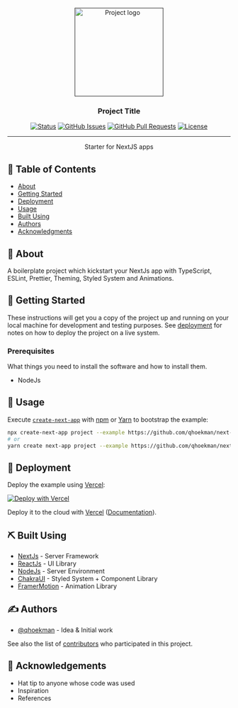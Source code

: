 <p align="center">
  <a href="" rel="noopener">
 <img width=200px height=200px src="https://i.imgur.com/6wj0hh6.jpg" alt="Project logo"></a>
</p>

<h3 align="center">Project Title</h3>

<div align="center">

[![Status](https://img.shields.io/badge/status-active-success.svg)]()
[![GitHub Issues](https://img.shields.io/github/issues/qhoekman/next-starter.svg)](https://github.com/qhoekman/next-starter/issues)
[![GitHub Pull Requests](https://img.shields.io/github/issues-pr/qhoekman/next-starter.svg)](https://github.com/qhoekman/next-starter/pulls)
[![License](https://img.shields.io/badge/license-MIT-blue.svg)](/LICENSE)

</div>

---

<p align="center"> Starter for NextJS apps
    <br>
</p>

## 📝 Table of Contents

- [About](#about)
- [Getting Started](#getting_started)
- [Deployment](#deployment)
- [Usage](#usage)
- [Built Using](#built_using)
- [Authors](#authors)
- [Acknowledgments](#acknowledgement)

## 🧐 About <a name="about"></a>

A boilerplate project which kickstart your NextJs app with TypeScript, ESLint, Prettier, Theming, Styled System and Animations.

## 🏁 Getting Started <a name="getting_started"></a>

These instructions will get you a copy of the project up and running on your local machine for development and testing purposes. See [deployment](#deployment) for notes on how to deploy the project on a live system.

### Prerequisites

What things you need to install the software and how to install them.

- NodeJs

## 🎈 Usage <a name="usage"></a>

Execute [`create-next-app`](https://github.com/vercel/next.js/tree/canary/packages/create-next-app) with [npm](https://docs.npmjs.com/cli/init) or [Yarn](https://yarnpkg.com/lang/en/docs/cli/create/) to bootstrap the example:

```bash
npx create-next-app project --example https://github.com/qhoekman/next-starter
# or
yarn create next-app project --example https://github.com/qhoekman/next-starter
```

## 🚀 Deployment <a name="deployment"></a>

Deploy the example using [Vercel](https://vercel.com):

[![Deploy with Vercel](https://vercel.com/button)](https://vercel.com/import/project?template=https://github.com/qhoekman/quido)

Deploy it to the cloud with [Vercel](https://vercel.com/import?filter=next.js&utm_source=github&utm_medium=readme&utm_campaign=next-example) ([Documentation](https://nextjs.org/docs/deployment)).

## ⛏️ Built Using <a name="built_using"></a>

- [NextJs](https://nextjs.org/) - Server Framework
- [ReactJs](https://reactjs.org/) - UI Library
- [NodeJs](https://nodejs.org/en/) - Server Environment
- [ChakraUI](https://chakra-ui.com/) - Styled System + Component Library
- [FramerMotion](https://www.framer.com/motion/) - Animation Library

## ✍️ Authors <a name="authors"></a>

- [@qhoekman](https://github.com/qhoekman) - Idea & Initial work

See also the list of [contributors](https://github.com/qhoekman/next-starter/contributors) who participated in this project.

## 🎉 Acknowledgements <a name="acknowledgement"></a>

- Hat tip to anyone whose code was used
- Inspiration
- References
